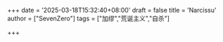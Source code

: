 +++
date = '2025-03-18T15:32:40+08:00'
draft = false
title = 'Narcissu'
author = ["SevenZero"]
tags = ["加缪","荒诞主义","自杀"]

+++
